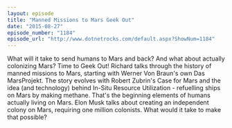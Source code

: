 ```yaml
---
layout: episode
title: "Manned Missions to Mars Geek Out"
date: "2015-08-27"
episode_number: "1184"
episode_url: "http://www.dotnetrocks.com/default.aspx?ShowNum=1184"
---
```


What will it take to send humans to Mars and back? And what about actually colonizing Mars? Time to Geek Out! Richard talks through the history of manned missions to Mars, starting with Werner Von Braun's own Das MarsProjekt. The story evolves with Robert Zubrin's Case for Mars and the idea (and technology) behind In-Situ Resource Utilization - refuelling ships on Mars by making methane. That's the beginning elements of humans actually living on Mars. Elon Musk talks about creating an independent colony on Mars, requiring one million colonists. What would it take to make that possible?
